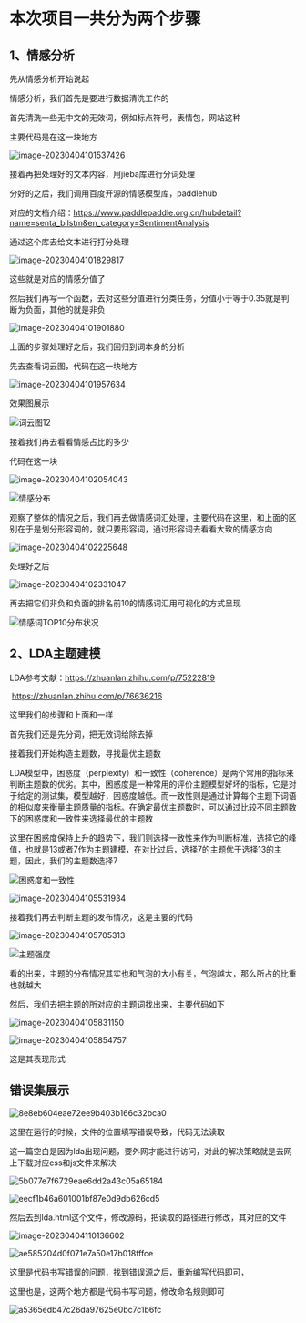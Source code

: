 # 本次项目一共分为两个步骤

## 1、情感分析

先从情感分析开始说起

情感分析，我们首先是要进行数据清洗工作的

首先清洗一些无中文的无效词，例如标点符号，表情包，网站这种

主要代码是在这一块地方

![image-20230404101537426](https://cdn.jsdelivr.net/gh/13060923171/images@main/img/image-20230404101537426.png)



接着再把处理好的文本内容，用jieba库进行分词处理

分好的之后，我们调用百度开源的情感模型库，paddlehub

对应的文档介绍：https://www.paddlepaddle.org.cn/hubdetail?name=senta_bilstm&en_category=SentimentAnalysis

通过这个库去给文本进行打分处理

![image-20230404101829817](https://cdn.jsdelivr.net/gh/13060923171/images@main/img/image-20230404101829817.png)

这些就是对应的情感分值了

然后我们再写一个函数，去对这些分值进行分类任务，分值小于等于0.35就是判断为负面，其他的就是非负

![image-20230404101901880](https://cdn.jsdelivr.net/gh/13060923171/images@main/img/image-20230404101901880.png)

上面的步骤处理好之后，我们回归到词本身的分析

先去查看词云图，代码在这一块地方

![image-20230404101957634](https://cdn.jsdelivr.net/gh/13060923171/images@main/img/image-20230404101957634.png)

效果图展示

![词云图12](https://cdn.jsdelivr.net/gh/13060923171/images@main/img/%E8%AF%8D%E4%BA%91%E5%9B%BE12.png)

接着我们再去看看情感占比的多少

代码在这一块

![image-20230404102054043](https://cdn.jsdelivr.net/gh/13060923171/images@main/img/image-20230404102054043.png)

![情感分布](https://cdn.jsdelivr.net/gh/13060923171/images@main/img/%E6%83%85%E6%84%9F%E5%88%86%E5%B8%83.png)

观察了整体的情况之后，我们再去做情感词汇处理，主要代码在这里，和上面的区别在于是划分形容词的，就只要形容词，通过形容词去看看大致的情感方向

![image-20230404102225648](https://cdn.jsdelivr.net/gh/13060923171/images@main/img/image-20230404102225648.png)

处理好之后

![image-20230404102331047](https://cdn.jsdelivr.net/gh/13060923171/images@main/img/image-20230404102331047.png)

再去把它们非负和负面的排名前10的情感词汇用可视化的方式呈现

![情感词TOP10分布状况](https://cdn.jsdelivr.net/gh/13060923171/images@main/img/%E6%83%85%E6%84%9F%E8%AF%8DTOP10%E5%88%86%E5%B8%83%E7%8A%B6%E5%86%B5.png)

## 2、LDA主题建模

LDA参考文献：https://zhuanlan.zhihu.com/p/75222819

​			https://zhuanlan.zhihu.com/p/76636216

这里我们的步骤和上面和一样

首先我们还是先分词，把无效词给除去掉

接着我们开始构造主题数，寻找最优主题数

LDA模型中，困惑度（perplexity）和一致性（coherence）是两个常用的指标来判断主题数的优劣。其中，困惑度是一种常用的评价主题模型好坏的指标，它是对于给定的测试集，模型越好，困惑度越低。而一致性则是通过计算每个主题下词语的相似度来衡量主题质量的指标。在确定最优主题数时，可以通过比较不同主题数下的困惑度和一致性来选择最优的主题数



这里在困惑度保持上升的趋势下，我们则选择一致性来作为判断标准，选择它的峰值，也就是13或者7作为主题建模，在对比过后，选择7的主题优于选择13的主题，因此，我们的主题数选择7

![困惑度和一致性](https://cdn.jsdelivr.net/gh/13060923171/images@main/img/%E5%9B%B0%E6%83%91%E5%BA%A6%E5%92%8C%E4%B8%80%E8%87%B4%E6%80%A7.png)

![image-20230404105531934](https://cdn.jsdelivr.net/gh/13060923171/images@main/img/image-20230404105531934.png)



接着我们再去判断主题的发布情况，这是主要的代码

![image-20230404105705313](https://cdn.jsdelivr.net/gh/13060923171/images@main/img/image-20230404105705313.png)

![主题强度](https://cdn.jsdelivr.net/gh/13060923171/images@main/img/%E4%B8%BB%E9%A2%98%E5%BC%BA%E5%BA%A6.png)

看的出来，主题的分布情况其实也和气泡的大小有关，气泡越大，那么所占的比重也就越大

然后，我们去把主题的所对应的主题词找出来，主要代码如下

![image-20230404105831150](https://cdn.jsdelivr.net/gh/13060923171/images@main/img/image-20230404105831150.png)

![image-20230404105854757](https://cdn.jsdelivr.net/gh/13060923171/images@main/img/image-20230404105854757.png)

这是其表现形式



## 错误集展示

![8e8eb604eae72ee9b403b166c32bca0](https://cdn.jsdelivr.net/gh/13060923171/images@main/img/8e8eb604eae72ee9b403b166c32bca0.png)

这里在运行的时候，文件的位置填写错误导致，代码无法读取



这一篇空白是因为lda出现问题，要外网才能进行访问，对此的解决策略就是去网上下载对应css和js文件来解决

![5b077e7f6729eae6dd2a43c05a65184](https://cdn.jsdelivr.net/gh/13060923171/images@main/img/5b077e7f6729eae6dd2a43c05a65184.png)

![eecf1b46a601001bf87e0d9db626cd5](https://cdn.jsdelivr.net/gh/13060923171/images@main/img/eecf1b46a601001bf87e0d9db626cd5.png)

然后去到lda.html这个文件，修改源码，把读取的路径进行修改，其对应的文件

![image-20230404110136602](https://cdn.jsdelivr.net/gh/13060923171/images@main/img/image-20230404110136602.png)

![ae585204d0f071e7a50e17b018fffce](https://cdn.jsdelivr.net/gh/13060923171/images@main/img/ae585204d0f071e7a50e17b018fffce.png)

这里是代码书写错误的问题，找到错误源之后，重新编写代码即可，

这里也是，这两个地方都是代码书写问题，修改命名规则即可



![a5365edb47c26da97625e0bc7c1b6fc](https://cdn.jsdelivr.net/gh/13060923171/images@main/img/a5365edb47c26da97625e0bc7c1b6fc.png)